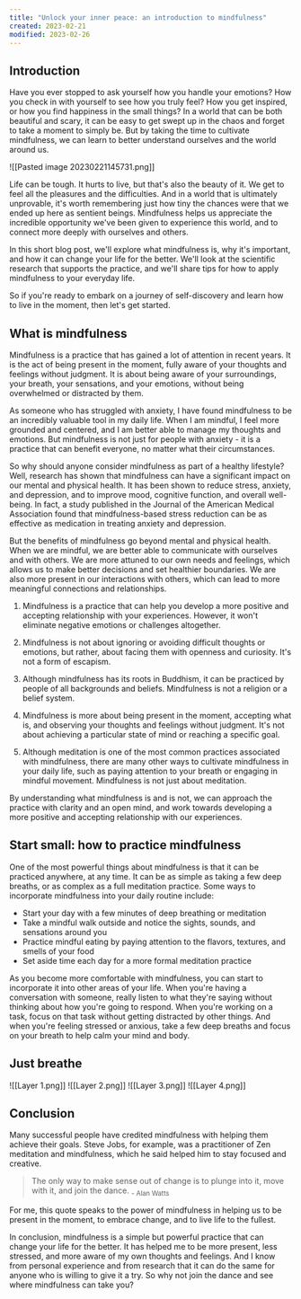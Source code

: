 ```yaml
---
title: "Unlock your inner peace: an introduction to mindfulness"
created: 2023-02-21
modified: 2023-02-26
---
```

## Introduction

Have you ever stopped to ask yourself how you handle your emotions? How you check in with yourself to see how you truly feel? How you get inspired, or how you find happiness in the small things? In a world that can be both beautiful and scary, it can be easy to get swept up in the chaos and forget to take a moment to simply be. But by taking the time to cultivate mindfulness, we can learn to better understand ourselves and the world around us.

![[Pasted image 20230221145731.png]]

Life can be tough. It hurts to live, but that's also the beauty of it. We get to feel all the pleasures and the difficulties. And in a world that is ultimately unprovable, it's worth remembering just how tiny the chances were that we ended up here as sentient beings. Mindfulness helps us appreciate the incredible opportunity we've been given to experience this world, and to connect more deeply with ourselves and others.

In this short blog post, we'll explore what mindfulness is, why it's important, and how it can change your life for the better. We'll look at the scientific research that supports the practice, and we'll share tips for how to apply mindfulness to your everyday life.

So if you're ready to embark on a journey of self-discovery and learn how to live in the moment, then let's get started.

## What is mindfulness

Mindfulness is a practice that has gained a lot of attention in recent years. It is the act of being present in the moment, fully aware of your thoughts and feelings without judgment. It is about being aware of your surroundings, your breath, your sensations, and your emotions, without being overwhelmed or distracted by them.

As someone who has struggled with anxiety, I have found mindfulness to be an incredibly valuable tool in my daily life. When I am mindful, I feel more grounded and centered, and I am better able to manage my thoughts and emotions. But mindfulness is not just for people with anxiety - it is a practice that can benefit everyone, no matter what their circumstances.

So why should anyone consider mindfulness as part of a healthy lifestyle? Well, research has shown that mindfulness can have a significant impact on our mental and physical health. It has been shown to reduce stress, anxiety, and depression, and to improve mood, cognitive function, and overall well-being. In fact, a study published in the Journal of the American Medical Association found that mindfulness-based stress reduction can be as effective as medication in treating anxiety and depression.

But the benefits of mindfulness go beyond mental and physical health. When we are mindful, we are better able to communicate with ourselves and with others. We are more attuned to our own needs and feelings, which allows us to make better decisions and set healthier boundaries. We are also more present in our interactions with others, which can lead to more meaningful connections and relationships.

1.  Mindfulness is a practice that can help you develop a more positive and accepting relationship with your experiences. However, it won't eliminate negative emotions or challenges altogether.
    
2.  Mindfulness is not about ignoring or avoiding difficult thoughts or emotions, but rather, about facing them with openness and curiosity. It's not a form of escapism.
    
3.  Although mindfulness has its roots in Buddhism, it can be practiced by people of all backgrounds and beliefs. Mindfulness is not a religion or a belief system.
    
4.  Mindfulness is more about being present in the moment, accepting what is, and observing your thoughts and feelings without judgment. It's not about achieving a particular state of mind or reaching a specific goal.
    
5.  Although meditation is one of the most common practices associated with mindfulness, there are many other ways to cultivate mindfulness in your daily life, such as paying attention to your breath or engaging in mindful movement. Mindfulness is not just about meditation.
    

By understanding what mindfulness is and is not, we can approach the practice with clarity and an open mind, and work towards developing a more positive and accepting relationship with our experiences.

## Start small: how to practice mindfulness

One of the most powerful things about mindfulness is that it can be practiced anywhere, at any time. It can be as simple as taking a few deep breaths, or as complex as a full meditation practice. Some ways to incorporate mindfulness into your daily routine include:

-   Start your day with a few minutes of deep breathing or meditation
-   Take a mindful walk outside and notice the sights, sounds, and sensations around you
-   Practice mindful eating by paying attention to the flavors, textures, and smells of your food
-   Set aside time each day for a more formal meditation practice

As you become more comfortable with mindfulness, you can start to incorporate it into other areas of your life. When you're having a conversation with someone, really listen to what they're saying without thinking about how you're going to respond. When you're working on a task, focus on that task without getting distracted by other things. And when you're feeling stressed or anxious, take a few deep breaths and focus on your breath to help calm your mind and body.

## Just breathe

![[Layer 1.png]]
![[Layer 2.png]]
![[Layer 3.png]]
![[Layer 4.png]]

## Conclusion

Many successful people have credited mindfulness with helping them achieve their goals. Steve Jobs, for example, was a practitioner of Zen meditation and mindfulness, which he said helped him to stay focused and creative.

> The only way to make sense out of change is to plunge into it, move with it, and join the dance.
> <sub>- Alan Watts</sub>

For me, this quote speaks to the power of mindfulness in helping us to be present in the moment, to embrace change, and to live life to the fullest.

In conclusion, mindfulness is a simple but powerful practice that can change your life for the better. It has helped me to be more present, less stressed, and more aware of my own thoughts and feelings. And I know from personal experience and from research that it can do the same for anyone who is willing to give it a try. So why not join the dance and see where mindfulness can take you?